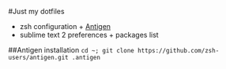 #Just my dotfiles

- zsh configuration + [Antigen](https://github.com/zsh-users/antigen)
- sublime text 2 preferences + packages list

##Antigen installation
`cd ~; git clone https://github.com/zsh-users/antigen.git .antigen`
